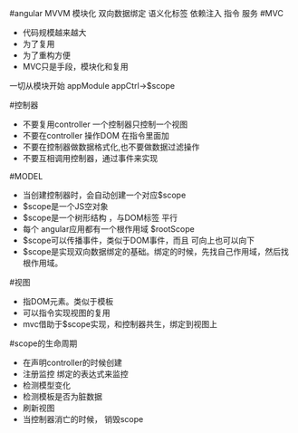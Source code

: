 #angular
MVVM
模块化
双向数据绑定
语义化标签 
依赖注入
指令
服务
#MVC
- 代码规模越来越大
- 为了复用
- 为了重构方便
- MVC只是手段，模块化和复用

一切从模块开始
appModule
appCtrl->$scope

#控制器
- 不要复用controller 一个控制器只控制一个视图
- 不要在controller 操作DOM 在指令里面加
- 不要在控制器做数据格式化,也不要做数据过滤操作
- 不要互相调用控制器，通过事件来实现

#MODEL
- 当创建控制器时，会自动创建一个对应$scope
- $scope是一个JS空对象
- $scope是一个树形结构 ，与DOM标签 平行
- 每个 angular应用都有一个根作用域 $rootScope
- $scope可以传播事件，类似于DOM事件，而且 可向上也可以向下
- $scope是实现双向数据绑定的基础。绑定的时候，先找自己作用域，然后找根作用域。

#视图
- 指DOM元素。类似于模板
- 可以指令实现视图的复用
- mvc借助于$scope实现，和控制器共生，绑定到视图上

#scope的生命周期
- 在声明controller的时候创建
- 注册监控 绑定的表达式来监控
- 检测模型变化 
- 检测模板是否为脏数据
- 刷新视图
- 当控制器消亡的时候， 销毁scope


